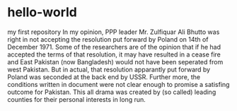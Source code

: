 # hello-world
my first repository
In my opinion, PPP leader Mr. Zulfiquar Ali Bhutto was right in not accepting the resolution put forward by Poland on 14th of December 1971. Some of the researchers are of the opinion that if he had accepted the terms of that resolution, it may have resulted in a cease fire and East Pakistan (now Bangladesh) would not have been seperated from west Pakistan. But in actual, that resolution apparantly put forward by Poland was seconded at the back end by USSR. Further more, the conditions written in document were not clear enough to promise a satisfing outcome for Pakistan.  This all drama was created by (so called) leading counties for their personal interests in long run.
